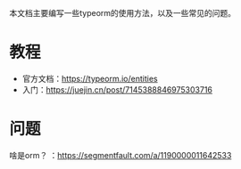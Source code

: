本文档主要编写一些typeorm的使用方法，以及一些常见的问题。

# 教程

- 官方文档：<https://typeorm.io/entities>
- 入门：<https://juejin.cn/post/7145388846975303716>

# 问题

啥是orm？
：<https://segmentfault.com/a/1190000011642533>
